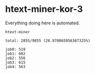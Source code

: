 # htext-miner-kor-3

Everything doing here is automated.

```
htext-miner

total: 2855/9855 (28.970065956367325%)

job0: 519
job1: 602
job2: 556
job3: 615
job4: 563
```
